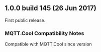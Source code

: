 ## 1.0.0 build 145 (26 Jun 2017) ##

First public release.

### MQTT.Cool Compatibility Notes ###

Compatible with MQTT.Cool since version 
